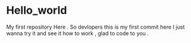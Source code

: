 # Hello_world
My first repository Here .
 So devlopers this is my first commit here I just wanna try it and see it how to work ,
 glad to code to you .
 
